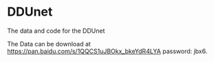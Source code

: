 # DDUnet
The data and code for the DDUnet

The Data can be download at https://pan.baidu.com/s/1QQCS1uJBOkx_bkeYdR4LYA  password: jbx6. 
